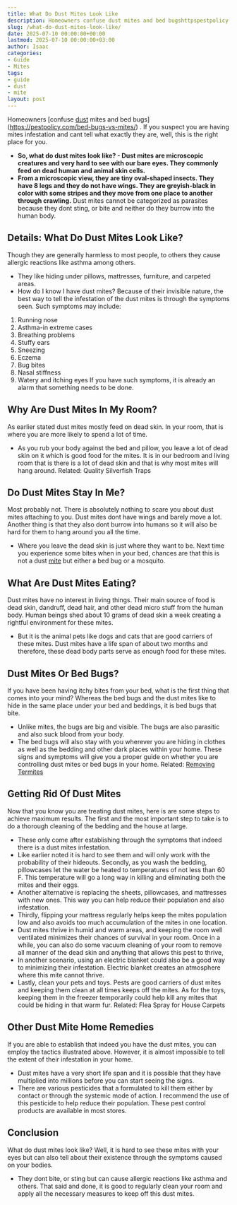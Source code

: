 ```yaml
---
title: What Do Dust Mites Look Like
description: Homeowners confuse dust mites and bed bugshttpspestpolicy.combed-bugs-vs-mites . If you suspect you are having mites infestation and cant tell what exactly...
slug: /what-do-dust-mites-look-like/
date: 2025-07-10 00:00:00+00:00
lastmod: 2025-07-10 00:00:00+03:00
author: Isaac
categories:
- Guide
- Mites
tags:
- guide
- dust
- mite
layout: post
---
```

Homeowners
[confuse [dust](https://pestpolicy.com/do-dust-mites-bite/) mites and bed bugs](https://pestpolicy.com/bed-bugs-vs-mites/)
. If you suspect you are having mites infestation and cant tell what exactly they are, well, this is the right place for you.
- **So, what do dust mites look like? - Dust mites are microscopic creatures and very hard to see with our bare eyes. They commonly feed on dead human and animal skin cells.**
- **From a microscopic view, they are tiny oval-shaped insects. They have 8 legs and they do not have wings. They are greyish-black in color with some stripes and they move from one place to another through crawling.**
Dust mites cannot be categorized as parasites because they dont sting, or bite and neither do they burrow into the human body.

## Details: What Do Dust Mites Look Like?
Though they are generally harmless to most people, to others they cause allergic reactions like asthma among others.
- They like hiding under pillows, mattresses, furniture, and carpeted areas.
- How do I know I have dust mites? Because of their invisible nature, the best way to tell the infestation of the dust mites is through the symptoms seen.
Such symptoms may include:
1. Running nose
2. Asthma-in extreme cases
3. Breathing problems
4. Stuffy ears
5. Sneezing
6. Eczema
7. Bug bites
8. Nasal stiffness
9. Watery and itching eyes
If you have such symptoms, it is already an alarm that something needs to be done.
## Why Are Dust Mites In My Room?
As earlier stated dust mites mostly feed on dead skin. In your room, that is where you are more likely to spend a lot of time.
- As you rub your body against the bed and pillow, you leave a lot of dead skin on it which is good food for the mites.
It is in our bedroom and living room that is there is a lot of dead skin and that is why most mites will hang around.
Related:
Quality Silverfish Traps
## Do Dust Mites Stay In Me?
Most probably not. There is absolutely nothing to scare you about dust mites attaching to you. Dust mites dont have wings and barely move a lot.
Another thing is that they also dont burrow into humans so it will also be hard for them to hang around you all the time.
- Where you leave the dead skin is just where they want to be.
Next time you experience some bites when in your bed, chances are that this is not a dust [mite](https://pestpolicy.com/dust-mites/) but either a bed bug or a mosquito.
## What Are Dust Mites Eating?
Dust mites have no interest in living things. Their main source of food is dead skin, dandruff, dead hair, and other dead micro stuff from the human body.
Human beings shed about 10 grams of dead skin a week creating a rightful environment for these mites.
- But it is the animal pets like dogs and cats that are good carriers of these mites.
Dust mites have a life span of about two months and therefore, these dead body parts serve as enough food for these mites.
## Dust Mites Or Bed Bugs?
If you have been having itchy bites from your bed, what is the first thing that comes into your mind?
Whereas the bed bugs and the dust mites like to hide in the same place under your bed and beddings, it is bed bugs that bite.
- Unlike mites, the bugs are big and visible. The bugs are also parasitic and also suck blood from your body.
- The bed bugs will also stay with you wherever you are hiding in clothes as well as the bedding and other dark places within your home.
These signs and symptoms will give you a proper guide on whether you are controlling dust mites or bed bugs in your home.
Related:
[Removing Termites](https://pestpolicy.com/how-to-get-rid-of-termites/)
## Getting Rid Of Dust Mites
Now that you know you are treating dust mites, here is are some steps to achieve maximum results.
The first and the most important step to take is to do a thorough cleaning of the bedding and the house at large.
- These only come after establishing through the symptoms that indeed there is a dust mites infestation.
- Like earlier noted it is hard to see them and will only work with the probability of their hideouts.
Secondly, as you wash the bedding, pillowcases let the water be heated to temperatures of not less than 60 F. This temperature will go a long way in killing and eliminating both the mites and their eggs.
- Another alternative is replacing the sheets, pillowcases, and mattresses with new ones. This way you can help reduce their population and also infestation.
- Thirdly, flipping your mattress regularly helps keep the mites population low and also avoids too much accumulation of the mites in one location.
- Dust mites thrive in humid and warm areas, and keeping the room well ventilated minimizes their chances of survival in your room.
Once in a while, you can also do some vacuum cleaning of your room to remove all manner of the dead skin and anything that allows this pest to thrive,
- In another scenario, using an electric blanket could also be a good way to minimizing their infestation. Electric blanket creates an atmosphere where this mite cannot thrive.
- Lastly, clean your pets and toys. Pests are good carriers of dust mites and keeping them clean at all times keeps off the mites.
As for the toys, keeping them in the freezer temporarily could help kill any mites that could be hiding in that warm fur.
Related:
Flea Spray for House Carpets
## Other Dust Mite Home Remedies
If you are able to establish that indeed you have the dust mites, you can employ the tactics illustrated above.
However, it is almost impossible to tell the extent of their infestation in your home.
- Dust mites have a very short life span and it is possible that they have multiplied into millions before you can start seeing the signs.
- There are various pesticides that a formulated to kill them either by contact or through the systemic mode of action.
I recommend the use of this pesticide to help reduce their population. These pest control products are available in most stores.
## Conclusion
What do dust mites look like? Well, it is hard to see these mites with your eyes but can also tell about their existence through the symptoms caused on your bodies.
- They dont bite, or sting but can cause allergic reactions like asthma and others.
That said and done, it is good to regularly clean your room and apply all the necessary measures to keep off this dust mites.